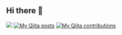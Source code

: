 ## Hi there 👋

![](https://komarev.com/ghpvc/?username=pappychamp)
[![My Qiita posts](https://qiita-badge.apiapi.app/s/mikkame/posts.svg)](http://qiita.com/pappy)
[![My Qiita contributions](https://qiita-badge.apiapi.app/s/mikkame/contributions.svg)](http://qiita.com/pappy)
